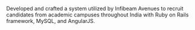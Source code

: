 Developed and crafted a system utilized by Infibeam Avenues to recruit candidates from academic campuses throughout India with Ruby on Rails framework, MySQL, and AngularJS.
